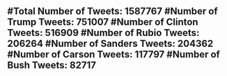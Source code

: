 #Total Number of Tweets: 1587767 
#Number of Trump Tweets: 751007
#Number of Clinton Tweets: 516909
#Number of Rubio Tweets: 206264
#Number of Sanders Tweets: 204362
#Number of Carson Tweets: 117797
#Number of Bush Tweets: 82717
---
